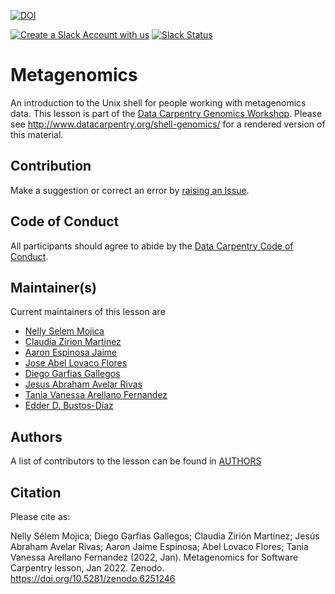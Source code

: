 [![DOI](https://zenodo.org/badge/DOI/10.5281/zenodo.6251246.svg)](https://doi.org/10.5281/zenodo.6251246)

[![Create a Slack Account with us](https://img.shields.io/badge/Create_Slack_Account-The_Carpentries-071159.svg)](https://swc-slack-invite.herokuapp.com/) 
[![Slack Status](https://img.shields.io/badge/Slack_Channel-dc--genomics-E01563.svg)](https://swcarpentry.slack.com/messages/C9N1K7DCY) 

# Metagenomics 

An introduction to the Unix shell for people working with metagenomics data. This lesson is part of the [Data Carpentry Genomics Workshop](http://www.datacarpentry.org/genomics-workshop/). Please see http://www.datacarpentry.org/shell-genomics/ for a rendered version of this material.

## Contribution

Make a suggestion or correct an error by [raising an Issue](https://github.com/datacarpentry/shell-genomics/issues).

## Code of Conduct

All participants should agree to abide by the [Data Carpentry Code of Conduct](http://www.datacarpentry.org/code-of-conduct/).
## Maintainer(s)
 
Current maintainers of this lesson are
 
* [Nelly Selem Mojica](https://github.com/nselem)
* [Claudia Zirion Martinez](https://github.com/Czirion)
* [Aaron Espinosa Jaime](https://github.com/aaronejaime)
* [Jose Abel Lovaco Flores](https://github.com/fabel134)
* [Diego Garfias Gallegos](https://github.com/Bedxxe)
* [Jesus Abraham Avelar Rivas](https://github.com/AbrahamAvelar)
* [Tania Vanessa Arellano Fernandez](https://github.com/Vanessaarfer)
* [Edder D. Bustos-Díaz](https://github.com/EdderDaniel)

## Authors

A list of contributors to the lesson can be found in [AUTHORS](AUTHORS) 

## Citation

Please cite as:

Nelly Sélem Mojica; Diego Garfias Gallegos; Claudia Zirión Martínez; Jesús Abraham Avelar Rivas; Aaron Jaime Espinosa; Abel Lovaco Flores; Tania Vanessa Arellano Fernandez (2022, Jan). Metagenomics for Software Carpentry lesson, Jan 2022. Zenodo. https://doi.org/10.5281/zenodo.6251246
